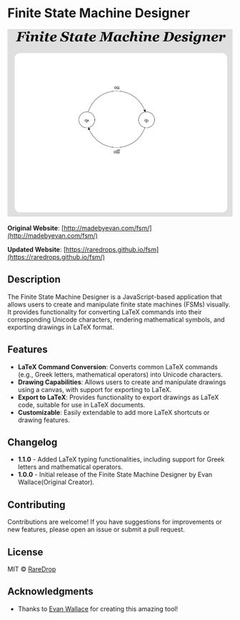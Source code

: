 # Finite State Machine Designer

![Finite State Machine Image](./.github/images/image.png)

**Original Website**: [http://madebyevan.com/fsm/](http://madebyevan.com/fsm/)

**Updated Website**: [https://raredrops.github.io/fsm](https://raredrops.github.io/fsm/)

## Description

The Finite State Machine Designer is a JavaScript-based application that allows users to create and manipulate finite state machines (FSMs) visually. It provides functionality for converting LaTeX commands into their corresponding Unicode characters, rendering mathematical symbols, and exporting drawings in LaTeX format.

## Features

- **LaTeX Command Conversion**: Converts common LaTeX commands (e.g., Greek letters, mathematical operators) into Unicode characters.
- **Drawing Capabilities**: Allows users to create and manipulate drawings using a canvas, with support for exporting to LaTeX.
- **Export to LaTeX**: Provides functionality to export drawings as LaTeX code, suitable for use in LaTeX documents.
- **Customizable**: Easily extendable to add more LaTeX shortcuts or drawing features.

## Changelog

* **1.1.0** - Added LaTeX typing functionalities, including support for Greek letters and mathematical operators.
* **1.0.0** - Initial release of the Finite State Machine Designer by Evan Wallace(Original Creator).

## Contributing

Contributions are welcome! If you have suggestions for improvements or new features, please open an issue or submit a pull request.

## License

MIT © [RareDrop](https://github.com/RareDrops/fsm) 

## Acknowledgments

- Thanks to [Evan Wallace](http://madebyevan.com) for creating this amazing tool!
